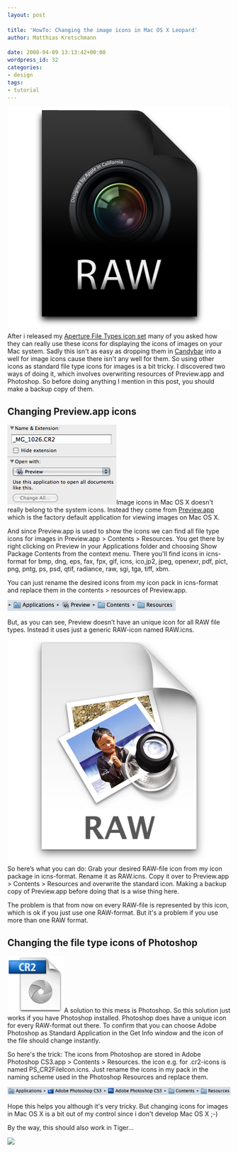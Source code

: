 ```yaml
---
layout: post

title: 'HowTo: Changing the image icons in Mac OS X Leopard'
author: Matthias Kretschmann

date: 2008-04-09 13:13:42+00:00
wordpress_id: 32
categories:
- design
tags:
- tutorial
---
```


[![Aperture File Types](/media/aperturefiletypes.png)](/media/aperturefiletypes.png)After i released my [Aperture File Types icon set](http://www.kremalicious.com/goodies) many of you asked how they can really use these icons for displaying the icons of images on your Mac system. Sadly this isn't as easy as dropping them in [Candybar](http://www.panic.com/candybar) into a well for image icons cause there isn't any well for them. So using other icons as standard file type icons for images is a bit tricky. I discovered two ways of doing it, which involves overwriting resources of Preview.app and Photoshop. So before doing anything I mention in this post, you should make a backup copy of them.


## Changing Preview.app icons

[![Open with Preview](/media/openwithpreview.png)](/media/openwithpreview.png)Image icons in Mac OS X doesn't really belong to the system icons. Instead they come from [Preview.app](http://www.apple.com/macosx/features/300.html%23preview) which is the factory default application for viewing images on Mac OS X.

And since Preview.app is used to show the icons we can find all file type icons for images in Preview.app > Contents > Resources. You get there by right clicking on Preview in your Applications folder and choosing Show Package Contents from the context menu. There you'll find icons in icns-format for bmp, dng, eps, fax, fpx, gif, icns, ico,jp2, jpeg, openexr, pdf, pict, png, pntg, ps, psd, qtif, radiance, raw, sgi, tga, tiff, xbm.

You can just rename the desired icons from my icon pack in icns-format and replace them in the contents > resources of Preview.app.

![path Preview](/media/pathpreview.png)

But, as you can see, Preview doesn’t have an unique icon for all RAW file types. Instead it uses just a generic RAW-icon named RAW.icns.

[![RAW](/media/raw.png)](/media/raw.png)So here’s what you can do: Grab your desired RAW-file icon from my icon package in icns-format. Rename it as RAW.icns. Copy it over to Preview.app > Contents > Resources and overwrite the standard icon. Making a backup copy of Preview.app before doing that is a wise thing here.

The problem is that from now on every RAW-file is represented by this icon, which is ok if you just use one RAW-format. But it's a problem if you use more than one RAW format.

## Changing the file type icons of Photoshop

[![Photoshop CR2](/media/PS_CR2FileIcon.png)](/media/PS_CR2FileIcon.png)A solution to this mess is Photoshop. So this solution just works if you have Photoshop installed. Photoshop does have a unique icon for every RAW-format out there. To confirm that you can choose Adobe Photoshop as Standard Application in the Get Info window and the icon of the file should change instantly.

So here's the trick: The icons from Photoshop are stored in Adobe Photoshop CS3.app > Contents > Resources. the icon e.g. for .cr2-icons is named PS_CR2FileIcon.icns. Just rename the icons in my pack in the naming scheme used in the Photoshop Resources and replace them.

![Path Photoshop](/media/pathphotoshop.png)

Hope this helps you although it's very tricky. But changing icons for images in Mac OS X is a bit out of my control since i don't develop Mac OS X ;-)

By the way, this should also work in Tiger...

![](http://vg04.met.vgwort.de/na/4233d2071089425c9349a2b0cfdae349)
